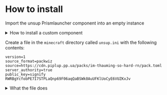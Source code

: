 # How to install

Import the unsup Prismlauncher component into an empty instance
<details>
<summary>How to install a custom component</summary>
<br>
Create an empty component with the UID of `com.unascribed.unsup` with the following contents:
```
{
  "formatVersion": 1,
  "name": "unsup",
  "uid": "com.unascribed.unsup",
  "version": "1.1-pre9",
  "+agents": [
    {
      "name": "com.unascribed:unsup:1.1-pre9",
      "url": "https://repo.sleeping.town"
    }
  ]
}
```
You can save this component file for later by copying it from `<INST_DIR>/patches` to the central mods folder, then you can just click import component and select the component json.
</details>

Create a file in the `minecraft` directory called `unsup.ini` with the following contents:
```
version=1
source_format=packwiz
source=https://cdn.piplup.pp.ua/packs/im-thauming-so-hard-rn/pack.toml
server_authority=true
public_key=signify RWRBgYcfobPE7I7STPLaQnp69F06aqQaBSWk0AuUFKlUoCyE6VUZKxJv
```

<details>
<summary>What the file does</summary>
<br>
`version` is required in all unsup config files to set the compatibility level
`source_format` specifies what type of pack unsup needs to download
`source` tells unsup where the packwiz pack is located at
`server_authority` tells unsup to download the remote `unsup.ini` file and then use that for the rest of the run
`public_key` is there for security purposes, if the signature is bad, unsup will refuse to install the pack. This prevents installing a broken version on accident, and it will also ensure that you can trust that this pack comes from me (if you get malware without using `public_key`, it's not my fault because that version of the pack probably isn't from me)
</details>
